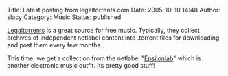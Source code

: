 Title: Latest posting from legaltorrents.com
Date: 2005-10-10 14:48
Author: slacy
Category: Music
Status: published

[Legaltorrents](http://legaltorrents.com) is a great source for free
music. Typically, they collect archives of independent netlabel content
into .torrent files for downloading, and post them every few months.

This time, we get a collection from the netlabel
"[Epsilonlab](http://epsilonlab.com)" which is another electronic music
outfit. Its pretty good stuff!
